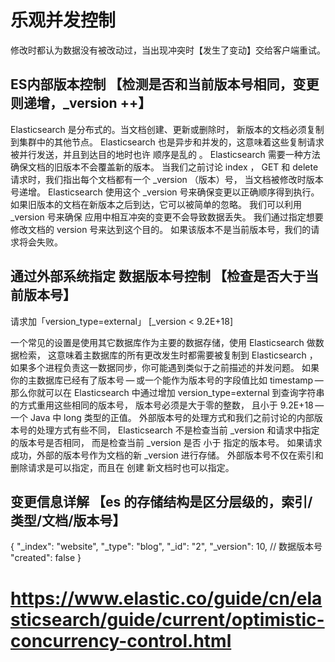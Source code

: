# 乐观并发控制

修改时都认为数据没有被改动过，当出现冲突时【发生了变动】交给客户端重试。

## ES内部版本控制 【检测是否和当前版本号相同，变更则递增，_version ++】
Elasticsearch 是分布式的。当文档创建、更新或删除时， 新版本的文档必须复制到集群中的其他节点。
Elasticsearch 也是异步和并发的，这意味着这些复制请求被并行发送，并且到达目的地时也许 顺序是乱的 。 
Elasticsearch 需要一种方法确保文档的旧版本不会覆盖新的版本。
当我们之前讨论 index ， GET 和 delete 请求时，我们指出每个文档都有一个 _version （版本）号，
当文档被修改时版本号递增。 Elasticsearch 使用这个 _version 号来确保变更以正确顺序得到执行。
如果旧版本的文档在新版本之后到达，它可以被简单的忽略。
我们可以利用 _version 号来确保 应用中相互冲突的变更不会导致数据丢失。
我们通过指定想要修改文档的 version 号来达到这个目的。 如果该版本不是当前版本号，我们的请求将会失败。


## 通过外部系统指定 数据版本号控制 【检查是否大于当前版本号】
请求加「version_type=external」 [_version < 9.2E+18]

一个常见的设置是使用其它数据库作为主要的数据存储，使用 Elasticsearch 做数据检索， 
这意味着主数据库的所有更改发生时都需要被复制到 Elasticsearch ，
如果多个进程负责这一数据同步，你可能遇到类似于之前描述的并发问题。
如果你的主数据库已经有了版本号 — 或一个能作为版本号的字段值比如 timestamp — 那么你就可以在 
Elasticsearch 中通过增加 version_type=external 到查询字符串的方式重用这些相同的版本号， 
版本号必须是大于零的整数， 且小于 9.2E+18 — 一个 Java 中 long 类型的正值。
外部版本号的处理方式和我们之前讨论的内部版本号的处理方式有些不同， Elasticsearch 
不是检查当前 _version 和请求中指定的版本号是否相同， 而是检查当前 _version 是否 小于 指定的版本号。
如果请求成功，外部的版本号作为文档的新 _version 进行存储。
外部版本号不仅在索引和删除请求是可以指定，而且在 创建 新文档时也可以指定。

## 变更信息详解 【es 的存储结构是区分层级的，索引/类型/文档/版本号】
{
  "_index":   "website", 
  "_type":    "blog",
  "_id":      "2",
  "_version": 10,  // 数据版本号
  "created":  false
}

# https://www.elastic.co/guide/cn/elasticsearch/guide/current/optimistic-concurrency-control.html